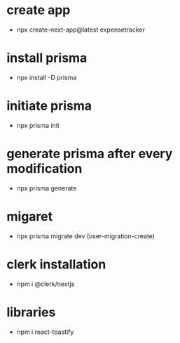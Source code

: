 # create app
- npx create-next-app@latest expensetracker

# install prisma
- npx install -D prisma
# initiate prisma
- npx prisma init
# generate prisma after every modification
- npx prisma generate
# migaret
- npx prisma migrate dev (user-migration-create)


# clerk installation
- npm i @clerk/nextjs

# libraries
- npm i react-toastify